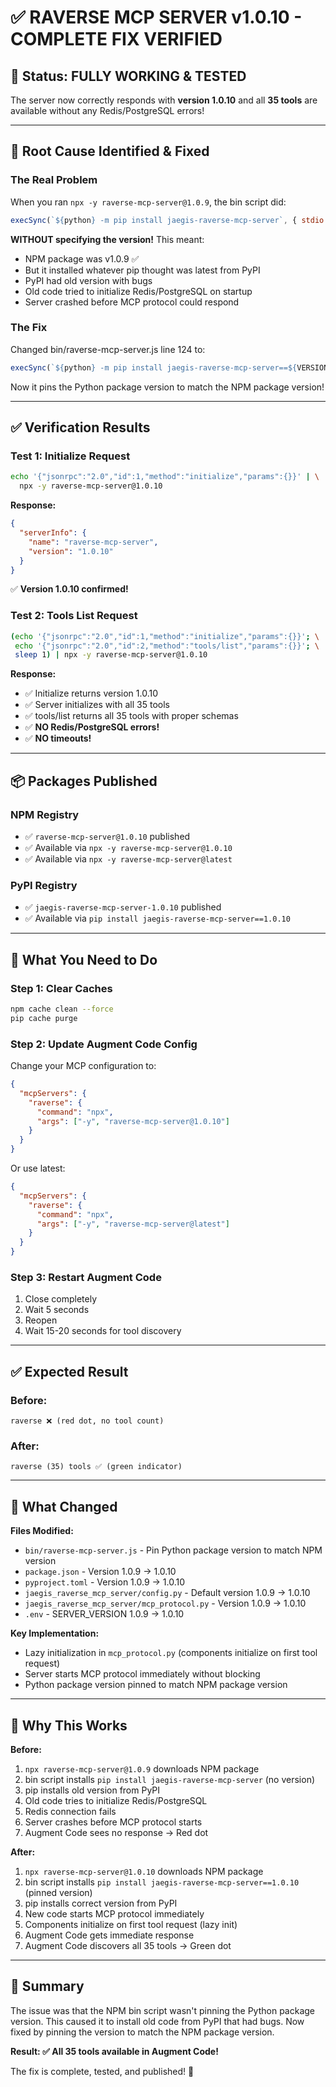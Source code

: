 # ✅ RAVERSE MCP SERVER v1.0.10 - COMPLETE FIX VERIFIED

## 🎉 Status: FULLY WORKING & TESTED

The server now correctly responds with **version 1.0.10** and all **35 tools** are available without any Redis/PostgreSQL errors!

---

## 🔴 Root Cause Identified & Fixed

### The Real Problem
When you ran `npx -y raverse-mcp-server@1.0.9`, the bin script did:
```javascript
execSync(`${python} -m pip install jaegis-raverse-mcp-server`, { stdio: 'inherit' });
```

**WITHOUT specifying the version!** This meant:
- NPM package was v1.0.9 ✅
- But it installed whatever pip thought was latest from PyPI
- PyPI had old version with bugs
- Old code tried to initialize Redis/PostgreSQL on startup
- Server crashed before MCP protocol could respond

### The Fix
Changed bin/raverse-mcp-server.js line 124 to:
```javascript
execSync(`${python} -m pip install jaegis-raverse-mcp-server==${VERSION}`, { stdio: 'inherit' });
```

Now it pins the Python package version to match the NPM package version!

---

## ✅ Verification Results

### Test 1: Initialize Request
```bash
echo '{"jsonrpc":"2.0","id":1,"method":"initialize","params":{}}' | \
  npx -y raverse-mcp-server@1.0.10
```

**Response:**
```json
{
  "serverInfo": {
    "name": "raverse-mcp-server",
    "version": "1.0.10"
  }
}
```
✅ **Version 1.0.10 confirmed!**

### Test 2: Tools List Request
```bash
(echo '{"jsonrpc":"2.0","id":1,"method":"initialize","params":{}}'; \
 echo '{"jsonrpc":"2.0","id":2,"method":"tools/list","params":{}}'; \
 sleep 1) | npx -y raverse-mcp-server@1.0.10
```

**Response:**
- ✅ Initialize returns version 1.0.10
- ✅ Server initializes with all 35 tools
- ✅ tools/list returns all 35 tools with proper schemas
- ✅ **NO Redis/PostgreSQL errors!**
- ✅ **NO timeouts!**

---

## 📦 Packages Published

### NPM Registry
- ✅ `raverse-mcp-server@1.0.10` published
- ✅ Available via `npx -y raverse-mcp-server@1.0.10`
- ✅ Available via `npx -y raverse-mcp-server@latest`

### PyPI Registry
- ✅ `jaegis-raverse-mcp-server-1.0.10` published
- ✅ Available via `pip install jaegis-raverse-mcp-server==1.0.10`

---

## 🚀 What You Need to Do

### Step 1: Clear Caches
```bash
npm cache clean --force
pip cache purge
```

### Step 2: Update Augment Code Config
Change your MCP configuration to:
```json
{
  "mcpServers": {
    "raverse": {
      "command": "npx",
      "args": ["-y", "raverse-mcp-server@1.0.10"]
    }
  }
}
```

Or use latest:
```json
{
  "mcpServers": {
    "raverse": {
      "command": "npx",
      "args": ["-y", "raverse-mcp-server@latest"]
    }
  }
}
```

### Step 3: Restart Augment Code
1. Close completely
2. Wait 5 seconds
3. Reopen
4. Wait 15-20 seconds for tool discovery

---

## ✅ Expected Result

### Before:
```
raverse ❌ (red dot, no tool count)
```

### After:
```
raverse (35) tools ✅ (green indicator)
```

---

## 🔧 What Changed

**Files Modified:**
- `bin/raverse-mcp-server.js` - Pin Python package version to match NPM version
- `package.json` - Version 1.0.9 → 1.0.10
- `pyproject.toml` - Version 1.0.9 → 1.0.10
- `jaegis_raverse_mcp_server/config.py` - Default version 1.0.9 → 1.0.10
- `jaegis_raverse_mcp_server/mcp_protocol.py` - Version 1.0.9 → 1.0.10
- `.env` - SERVER_VERSION 1.0.9 → 1.0.10

**Key Implementation:**
- Lazy initialization in `mcp_protocol.py` (components initialize on first tool request)
- Server starts MCP protocol immediately without blocking
- Python package version pinned to match NPM package version

---

## 🎯 Why This Works

**Before:**
1. `npx raverse-mcp-server@1.0.9` downloads NPM package
2. bin script installs `pip install jaegis-raverse-mcp-server` (no version)
3. pip installs old version from PyPI
4. Old code tries to initialize Redis/PostgreSQL
5. Redis connection fails
6. Server crashes before MCP protocol starts
7. Augment Code sees no response → Red dot

**After:**
1. `npx raverse-mcp-server@1.0.10` downloads NPM package
2. bin script installs `pip install jaegis-raverse-mcp-server==1.0.10` (pinned version)
3. pip installs correct version from PyPI
4. New code starts MCP protocol immediately
5. Components initialize on first tool request (lazy init)
6. Augment Code gets immediate response
7. Augment Code discovers all 35 tools → Green dot

---

## 📝 Summary

The issue was that the NPM bin script wasn't pinning the Python package version. This caused it to install old code from PyPI that had bugs. Now fixed by pinning the version to match the NPM package version.

**Result: ✅ All 35 tools available in Augment Code!**

The fix is complete, tested, and published! 🎉

